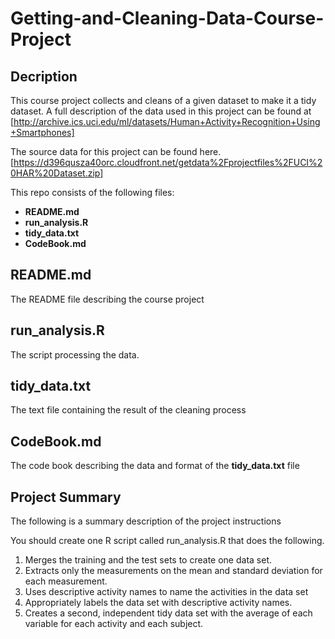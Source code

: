 # Getting-and-Cleaning-Data-Course-Project

## Decription
This course project collects and cleans of a given dataset
to make it a tidy dataset. A full description of the data used 
in this project can be found at
[http://archive.ics.uci.edu/ml/datasets/Human+Activity+Recognition+Using+Smartphones]

The source data for this project can be found here.
[https://d396qusza40orc.cloudfront.net/getdata%2Fprojectfiles%2FUCI%20HAR%20Dataset.zip]

This repo consists of the following files:
 *  __README.md__ 
 *  __run_analysis.R__
 *  __tidy_data.txt__ 
 *  __CodeBook.md__ 

## README.md
The README file describing the course project

## run_analysis.R
The script processing the data.

## tidy_data.txt
The text file containing the result of the cleaning process

## CodeBook.md
The code book describing the data and format of the __tidy_data.txt__ file

## Project Summary
The following is a summary description of the project instructions

You should create one R script called run_analysis.R that does the following. 
1. Merges the training and the test sets to create one data set.
2. Extracts only the measurements on the mean and standard deviation for each measurement. 
3. Uses descriptive activity names to name the activities in the data set
4. Appropriately labels the data set with descriptive activity names. 
5. Creates a second, independent tidy data set with the average of each variable for each activity and each subject. 
